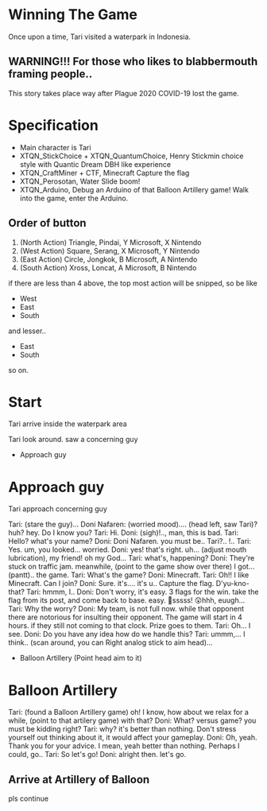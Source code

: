 # Winning The Game
Once upon a time, Tari visited a waterpark in Indonesia.

## WARNING!!! For those who likes to blabbermouth framing people..
This story takes place way after Plague 2020 COVID-19 lost the game.

# Specification
- Main character is Tari
- XTQN_StickChoice + XTQN_QuantumChoice, Henry Stickmin choice style with Quantic Dream DBH like experience
- XTQN_CraftMiner + CTF, Minecraft Capture the flag
- XTQN_Perosotan, Water Slide boom!
- XTQN_Arduino, Debug an Arduino of that Balloon Artillery game! Walk into the game, enter the Arduino.

## Order of button
1. (North Action) Triangle, Pindai, Y Microsoft, X Nintendo
2. (West Action) Square, Serang, X Microsoft, Y Nintendo
3. (East Action) Circle, Jongkok, B Microsoft, A Nintendo
4. (South Action) Xross, Loncat, A Microsoft, B Nintendo

if there are less than 4 above, the top most action will be snipped, so be like
- West
- East
- South

and lesser..
- East
- South

so on.

# Start
Tari arrive inside the waterpark area

Tari look around. saw a concerning guy

- Approach guy

# Approach guy
Tari approach concerning guy

Tari: (stare the guy)...
Doni Nafaren: (worried mood).... (head left, saw Tari)? huh? hey. Do I know you?
Tari: Hi.
Doni: (sigh)!.., man, this is bad.
Tari: Hello? what's your name?
Doni: Doni Nafaren. you must be.. Tari?.. !..
Tari: Yes. um, you looked... worried.
Doni: yes! that's right. uh... (adjust mouth lubrication), my friend! oh my God...
Tari: what's, happening?
Doni: They're stuck on traffic jam. meanwhile, (point to the game show over there) I got... (pantt).. the game.
Tari: What's the game?
Doni: Minecraft.
Tari: Oh!! I like Minecraft. Can I join?
Doni: Sure. it's.... it's u.. Capture the flag. D'yu-kno-that?
Tari: hmmm, I..
Doni: Don't worry, it's easy. 3 flags for the win. take the flag from its post, and come back to base. easy. 😬sssss! 😲hhh, euugh...
Tari: Why the worry?
Doni: My team, is not full now. while that opponent there are notorious for insulting their opponent. The game will start in 4 hours. if they still not coming to that clock. Prize goes to them.
Tari: Oh... I see.
Doni: Do you have any idea how do we handle this?
Tari: ummm,... I think.. (scan around, you can Right analog stick to aim head)... 

- Balloon Artillery (Point head aim to it)

# Balloon Artillery
Tari: (found a Balloon Artillery game) oh! I know, how about we relax for a while, (point to that artilery game) with that?
Doni: What? versus game? you must be kidding right?
Tari: why? it's better than nothing. Don't stress yourself out thinking about it, it would affect your gameplay.
Doni: Oh, yeah. Thank you for your advice. I mean, yeah better than nothing. Perhaps I could, go..
Tari: So let's go!
Doni: alright then. let's go.

## Arrive at Artillery of Balloon

pls continue